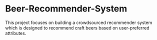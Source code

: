 # Beer-Recommender-System
This project focuses on building a crowdsourced recommender system which is designed to recommend craft beers based on user-preferred attributes.
